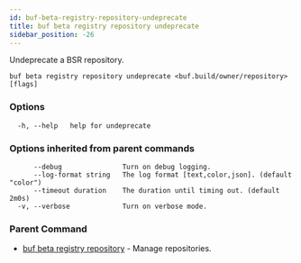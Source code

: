 ```yaml
---
id: buf-beta-registry-repository-undeprecate
title: buf beta registry repository undeprecate
sidebar_position: -26
---
```

Undeprecate a BSR repository.

```
buf beta registry repository undeprecate <buf.build/owner/repository> [flags]
```

### Options

```
  -h, --help   help for undeprecate
```

### Options inherited from parent commands

```
      --debug               Turn on debug logging.
      --log-format string   The log format [text,color,json]. (default "color")
      --timeout duration    The duration until timing out. (default 2m0s)
  -v, --verbose             Turn on verbose mode.
```

### Parent Command

* [buf beta registry repository](buf-beta-registry-repository.md)	 - Manage repositories.
